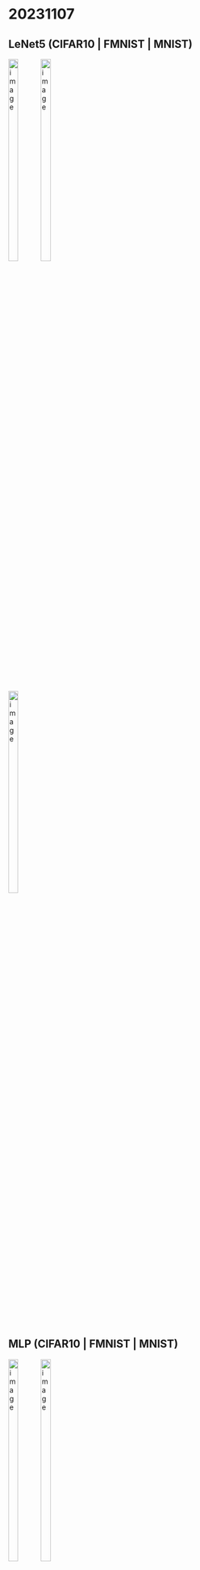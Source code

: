 # 20231107


## LeNet5 (CIFAR10 | FMNIST | MNIST)
<div style="display:inline-block">
  <img width=32% alt="image" src="https://github.com/UNIC-Lab/Weekly-Report/assets/36980478/4bd04d78-377a-45f1-af17-deee0d6e191f"/>
  <img width=32% alt="image" src="https://github.com/UNIC-Lab/Weekly-Report/assets/36980478/8a0dea5b-6dc9-4cfc-b539-839ee3b58ee7"/>
  <img width=32% alt="image" src="https://github.com/UNIC-Lab/Weekly-Report/assets/36980478/6623b663-c2fd-4959-8ebc-0be14e0ca312"/>
</div>

## MLP (CIFAR10 | FMNIST | MNIST)
<div style="display:inline-block">
  <img width=32% alt="image" src="https://github.com/UNIC-Lab/Weekly-Report/assets/36980478/d4e43009-9786-48d3-babf-6b30e6dc5128"/>
  <img width=32% alt="image" src="https://github.com/UNIC-Lab/Weekly-Report/assets/36980478/b56663b9-ca8e-4255-9652-d447fea4c459"/>
  <img width=32% alt="image" src="https://github.com/UNIC-Lab/Weekly-Report/assets/36980478/4f2f8643-a132-46dc-ba7d-206ae5d79788"/>
</div>

## Effect of Client Number | Effect of Non-IID Dataset | Ablation Study
<div style="display:inline-block">
  <img width=32% alt="image" src="https://github.com/UNIC-Lab/Weekly-Report/assets/36980478/3c2d6a1e-5b68-4fca-8094-3e0aa2c74bb0"/>
  <img width=32% alt="image" src="https://github.com/UNIC-Lab/Weekly-Report/assets/36980478/79d5b934-c05b-468c-8bec-e4c1e469c6df"/>
  <img width=32% alt="image" src="https://github.com/UNIC-Lab/Weekly-Report/assets/36980478/188f2295-0331-4212-9c8f-55c50ec6c364"/>
</div>

![FedTune训练流程](https://github.com/UNIC-Lab/Weekly-Report/assets/36980478/51dc5cc8-a427-446b-80ab-8f7bb94fa1b4)

# 20231030

1. 添加新的数据集进行实验：FMNIST，SVHN

2. 攥写论文初稿

# 20231016

## CNN & CIFAR10

![cnn_benchmarks](https://github.com/UNIC-Lab/Weekly-Report/assets/36980478/b620e815-59b2-49e9-ae71-795de2637d8b)

## MLP & MNIST

![mlp_benchmarks](https://github.com/UNIC-Lab/Weekly-Report/assets/36980478/7dfd78c2-3a77-4064-94a3-ccbe89af03c2)

## Effect of Client Number

![client_num](https://github.com/UNIC-Lab/Weekly-Report/assets/36980478/34d7b141-606d-4b0d-821a-d55c3ada1583)

## Ablation Study & Effect of Non-IID Dataset

![ablation](https://github.com/UNIC-Lab/Weekly-Report/assets/36980478/b95f7040-cd72-49dc-bf58-efda2f9d9116)

# Week 3

<div style="display:inline-block">
  <img width="500" alt="image" src="https://github.com/UNIC-Lab/Weekly-Report/assets/36980478/154ec383-2ce7-439a-9f4d-02f0bd7d48ba"/>
  <img width="500" alt="image" src="https://github.com/UNIC-Lab/Weekly-Report/assets/36980478/9d775246-589b-41a5-a0b2-407bc42986c2"/>
</div>

## Reward of Different Clients

<div style="display:inline-block">
  <img width="198" alt="image" src="https://github.com/UNIC-Lab/Weekly-Report/assets/36980478/ee194ed2-b202-4282-a5ee-416e433f65ee"/>
  <img width="198" alt="image" src="https://github.com/UNIC-Lab/Weekly-Report/assets/36980478/d0f0bcf8-2ad4-4b27-97ed-f93d11c2ce1f"/>
  <img width="198" alt="image" src="https://github.com/UNIC-Lab/Weekly-Report/assets/36980478/87bf5feb-7a56-4830-9485-d6e0928656af"/>
  <img width="198" alt="image" src="https://github.com/UNIC-Lab/Weekly-Report/assets/36980478/bf0c636e-285e-422f-94b5-9eeeadfb75eb"/>
  <img width="198" alt="image" src="https://github.com/UNIC-Lab/Weekly-Report/assets/36980478/ea1e9b61-0e67-4eae-b82b-7ebd1a0ab195"/>
</div>

## Sampled Learning Rate of Different Clients

<div style="display:inline-block">
  <img width="198" alt="image" src="https://github.com/UNIC-Lab/Weekly-Report/assets/36980478/7de5521e-6ca7-45c1-ab0b-d06ddc63068c"/>
  <img width="198" alt="image" src="https://github.com/UNIC-Lab/Weekly-Report/assets/36980478/8441331f-a3fc-4276-b981-8fc55105ffb3"/>
  <img width="198" alt="image" src="https://github.com/UNIC-Lab/Weekly-Report/assets/36980478/5b81159e-018d-40ac-b2e8-e1da5571609f"/>
  <img width="198" alt="image" src="https://github.com/UNIC-Lab/Weekly-Report/assets/36980478/ce19bb13-dea9-4ef9-9151-55567a9cb19d"/>
  <img width="198" alt="image" src="https://github.com/UNIC-Lab/Weekly-Report/assets/36980478/81b71c05-24da-4c39-ab13-a572ee6d5564"/>
</div>

## Simulation Plan

### Different Tasks
验证在不同任务下的有效性

- **Text**: Dataset: Twitter(情感分类数据集)
- **Graph** Dataset: Graph-DC(图分类数据集)
- **Image** Dataset: CIFAR10

### Ablation Experiment of Reward Assignment
验证奖励分配机制是否起作用

### Effect of Different $\alpha$
验证数据集Non-IID程度的影响

### Personal v.s. Non-Personal
验证个性化的必要性

# Week 1-2

[Personalized Hyper-parameter Tuning for Federated Learning](/2023-Autumn/Group-3/Jinglong-Shen/assets/Personalized%20Hyper-parameter%20Tuning%20for%20Federated%20Learning.pdf)

## Benchmarks

### Ours

Accuracy (best ever seen): 0.5774  
Communication Cost: 200 rounds

![image](https://github.com/UNIC-Lab/Weekly-Report/assets/36980478/45201a7b-4443-4b77-b821-6c2d8fb2e0d2)

### Random Search

Accuracy (best ever seen): 0.5432  
Communication Cost: 711 rounds

<!-- ![image](https://github.com/UNIC-Lab/Weekly-Report/assets/36980478/a1d4bb33-0b33-475b-ae73-8b113ff91d6e) -->
![image](https://github.com/UNIC-Lab/Weekly-Report/assets/36980478/ef1c2b39-6d22-4d89-b0b0-5e151b41061a)


### Hyperband

Accuracy (best ever seen): 0.47  
Communication Cost: 635 rounds

<!-- ![image](https://github.com/UNIC-Lab/Weekly-Report/assets/36980478/cbfcc6b1-6998-431c-a130-87df6cd843d9) -->
![image](https://github.com/UNIC-Lab/Weekly-Report/assets/36980478/687e14ac-f0a6-4d6c-b0a1-daec8122ef27)


### Bayesian Optimization

Accuracy (best ever seen): 0.5829  
Communication Cost: 2000 rounds

![image](https://github.com/UNIC-Lab/Weekly-Report/assets/36980478/7b8f0dea-b98c-4ff9-ae79-d23d16ad7d74)

### HPN


---

